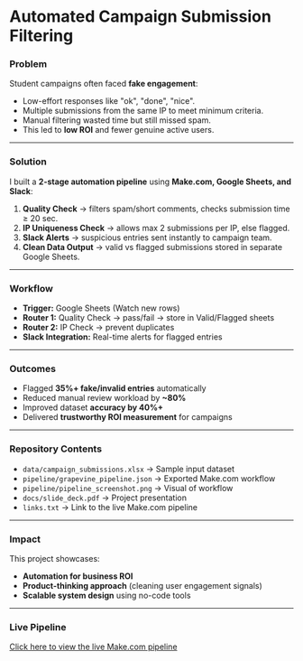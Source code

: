 
# Automated Campaign Submission Filtering 

###  Problem
Student campaigns often faced **fake engagement**:
- Low-effort responses like "ok", "done", "nice".
- Multiple submissions from the same IP to meet minimum criteria.
- Manual filtering wasted time but still missed spam.
- This led to **low ROI** and fewer genuine active users.

---

###  Solution
I built a **2-stage automation pipeline** using **Make.com, Google Sheets, and Slack**:

1. **Quality Check** → filters spam/short comments, checks submission time ≥ 20 sec.  
2. **IP Uniqueness Check** → allows max 2 submissions per IP, else flagged.  
3. **Slack Alerts** → suspicious entries sent instantly to campaign team.  
4. **Clean Data Output** → valid vs flagged submissions stored in separate Google Sheets.

---

###  Workflow

- **Trigger:** Google Sheets (Watch new rows)  
- **Router 1:** Quality Check → pass/fail → store in Valid/Flagged sheets  
- **Router 2:** IP Check → prevent duplicates  
- **Slack Integration:** Real-time alerts for flagged entries  

---

###  Outcomes
-  Flagged **35%+ fake/invalid entries** automatically  
-  Reduced manual review workload by **~80%**  
-  Improved dataset **accuracy by 40%+**  
-  Delivered **trustworthy ROI measurement** for campaigns  

---

###  Repository Contents
- `data/campaign_submissions.xlsx` → Sample input dataset  
- `pipeline/grapevine_pipeline.json` → Exported Make.com workflow  
- `pipeline/pipeline_screenshot.png` → Visual of workflow  
- `docs/slide_deck.pdf` → Project presentation  
- `links.txt` → Link to the live Make.com pipeline  

---

###  Impact
This project showcases:
- **Automation for business ROI**  
- **Product-thinking approach** (cleaning user engagement signals)  
- **Scalable system design** using no-code tools  

---

###  Live Pipeline
 [Click here to view the live Make.com pipeline](https://eu2.make.com/2709273/scenarios/7360894/edit)
